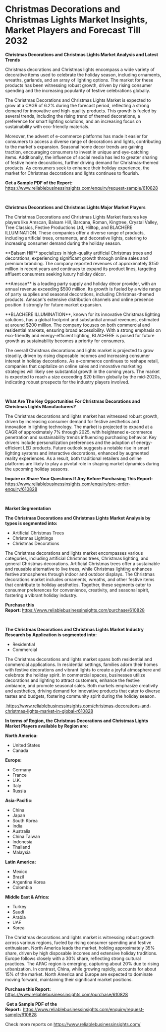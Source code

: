 <p><h1>Christmas Decorations and Christmas Lights Market Insights, Market Players and Forecast Till 2032</h1></p><p><strong>Christmas Decorations and Christmas Lights Market Analysis and Latest Trends</strong></p>
<p><p>Christmas decorations and Christmas lights encompass a wide variety of decorative items used to celebrate the holiday season, including ornaments, wreaths, garlands, and an array of lighting options. The market for these products has been witnessing robust growth, driven by rising consumer spending and the increasing popularity of festive celebrations globally.</p><p>The Christmas Decorations and Christmas Lights Market is expected to grow at a CAGR of 6.2% during the forecast period, reflecting a strong demand for innovative and high-quality products. This growth is fueled by several trends, including the rising trend of themed decorations, a preference for smart lighting solutions, and an increasing focus on sustainability with eco-friendly materials. </p><p>Moreover, the advent of e-commerce platforms has made it easier for consumers to access a diverse range of decorations and lights, contributing to the market's expansion. Seasonal home decor trends are gaining traction, encouraging consumers to invest in unique and eye-catching items. Additionally, the influence of social media has led to greater sharing of festive home decorations, further driving demand for Christmas-themed products. As consumers seek to enhance their holiday experience, the market for Christmas decorations and lights continues to flourish.</p></p>
<p><strong>Get a Sample PDF of the Report:&nbsp;</strong> <a href="https://www.reliablebusinessinsights.com/enquiry/request-sample/610828?utm_campaign=3582&utm_medium=2&utm_source=Github&utm_content=ia&utm_term=23032025&utm_id=christmas-decorations-and-christmas-lights">https://www.reliablebusinessinsights.com/enquiry/request-sample/610828</a></p>
<p>&nbsp;</p>
<p><strong>Christmas Decorations and Christmas Lights Major Market Players</strong></p>
<p><p>The Christmas Decorations and Christmas Lights Market features key players like Amscan, Balsam Hill, Barcana, Roman, Kingtree, Crystal Valley, Tree Classics, Festive Productions Ltd, Hilltop, and BLACHERE ILLUMINATION. These companies offer a diverse range of products, including artificial trees, ornaments, and decorative lights, catering to increasing consumer demand during the holiday season.</p><p>**Balsam Hill** specializes in high-quality artificial Christmas trees and decorations, experiencing significant growth through online sales and premium branding. The company reported revenues of approximately $150 million in recent years and continues to expand its product lines, targeting affluent consumers seeking luxury holiday décor.</p><p>**Amscan** is a leading party supply and holiday décor provider, with an annual revenue exceeding $500 million. Its growth is fueled by a wide range of party supplies and seasonal decorations, including Christmas-themed products. Amscan's extensive distribution channels and online presence position it strongly for future market expansion.</p><p>**BLACHERE ILLUMINATION**, known for its innovative Christmas lighting solutions, has a global footprint and substantial annual revenues, estimated at around $200 million. The company focuses on both commercial and residential markets, ensuring broad accessibility. With a strong emphasis on eco-friendly and energy-efficient lighting, BLACHERE is poised for future growth as sustainability becomes a priority for consumers.</p><p>The overall Christmas decorations and lights market is projected to grow steadily, driven by rising disposable incomes and increasing consumer interest in holiday decorations. As e-commerce continues to reshape retail, companies that capitalize on online sales and innovative marketing strategies will likely see substantial growth in the coming years. The market is expected to reach a size exceeding $20 billion globally by the mid-2020s, indicating robust prospects for the industry players involved.</p></p>
<p>&nbsp;</p>
<p><strong>What Are The Key Opportunities For Christmas Decorations and Christmas Lights Manufacturers?</strong></p>
<p><p>The Christmas decorations and lights market has witnessed robust growth, driven by increasing consumer demand for festive aesthetics and innovation in lighting technology. The market is projected to expand at a CAGR of approximately 7% through 2025, with heightened e-commerce penetration and sustainability trends influencing purchasing behavior. Key drivers include personalization preferences and the adoption of energy-efficient LED products. Future outlook suggests a notable rise in smart lighting systems and interactive decorations, enhanced by augmented reality experiences. As a result, both traditional retailers and online platforms are likely to play a pivotal role in shaping market dynamics during the upcoming holiday seasons.</p></p>
<p><strong>Inquire or Share Your Questions If Any Before Purchasing This Report:</strong> <a href="https://www.reliablebusinessinsights.com/enquiry/pre-order-enquiry/610828?utm_campaign=3582&utm_medium=2&utm_source=Github&utm_content=ia&utm_term=23032025&utm_id=christmas-decorations-and-christmas-lights">https://www.reliablebusinessinsights.com/enquiry/pre-order-enquiry/610828</a></p>
<p>&nbsp;</p>
<p><strong>Market Segmentation</strong></p>
<p><strong>The Christmas Decorations and Christmas Lights Market Analysis by types is segmented into:</strong></p>
<p><ul><li>Artificial Christmas Trees</li><li>Christmas Lightings</li><li>Christmas Decorations</li></ul></p>
<p><p>The Christmas decorations and lights market encompasses various categories, including artificial Christmas trees, Christmas lighting, and general Christmas decorations. Artificial Christmas trees offer a sustainable and reusable alternative to live trees, while Christmas lighting enhances festive atmospheres through indoor and outdoor displays. The Christmas decorations market includes ornaments, wreaths, and other festive items that contribute to holiday aesthetics. Together, these segments cater to consumer preferences for convenience, creativity, and seasonal spirit, fostering a vibrant holiday industry.</p></p>
<p><strong>Purchase this Report:&nbsp;</strong><a href="https://www.reliablebusinessinsights.com/purchase/610828?utm_campaign=3582&utm_medium=2&utm_source=Github&utm_content=ia&utm_term=23032025&utm_id=christmas-decorations-and-christmas-lights">https://www.reliablebusinessinsights.com/purchase/610828</a></p>
<p>&nbsp;</p>
<p><strong>The Christmas Decorations and Christmas Lights Market Industry Research by Application is segmented into:</strong></p>
<p><ul><li>Residential</li><li>Commercial</li></ul></p>
<p><p>The Christmas decorations and lights market spans both residential and commercial applications. In residential settings, families adorn their homes with festive decorations and vibrant lights to create a joyful atmosphere and celebrate the holiday spirit. In commercial spaces, businesses utilize decorations and lighting to attract customers, enhance the festive ambiance, and promote seasonal sales. Both markets emphasize creativity and aesthetics, driving demand for innovative products that cater to diverse tastes and budgets, fostering community spirit during the holiday season.</p></p>
<p><a href="https://www.reliablebusinessinsights.com/christmas-decorations-and-christmas-lights-market-in-global-r610828?utm_campaign=3582&utm_medium=2&utm_source=Github&utm_content=ia&utm_term=23032025&utm_id=christmas-decorations-and-christmas-lights">&nbsp;https://www.reliablebusinessinsights.com/christmas-decorations-and-christmas-lights-market-in-global-r610828</a></p>
<p><strong>In terms of Region, the Christmas Decorations and Christmas Lights Market Players available by Region are:</strong></p>
<p>
    <p> <strong> North America: </strong>
        <ul>
            <li>United States</li>
            <li>Canada</li>
        </ul>
        </p> 
    <p> <strong> Europe: </strong>
        <ul>
            <li>Germany</li>
            <li>France</li>
            <li>U.K.</li>
            <li>Italy</li>
            <li>Russia</li>
        </ul>
        </p> 
    <p> <strong> Asia-Pacific: </strong>
        <ul>
            <li>China</li>
            <li>Japan</li>
            <li>South Korea</li>
            <li>India</li>
            <li>Australia</li>
            <li>China Taiwan</li>
            <li>Indonesia</li>
            <li>Thailand</li>
            <li>Malaysia</li>
        </ul>
        </p> 
    <p> <strong> Latin America: </strong>
        <ul>
            <li>Mexico</li>
            <li>Brazil</li>
            <li>Argentina Korea</li>
            <li>Colombia</li>
        </ul>
        </p> 
    <p> <strong> Middle East & Africa: </strong>
        <ul>
            <li>Turkey</li>
            <li>Saudi</li>
            <li>Arabia</li>
            <li>UAE</li>
            <li>Korea</li>
        </ul>
    </p>
    </p>
<p><p>The Christmas decorations and lights market is witnessing robust growth across various regions, fueled by rising consumer spending and festive enthusiasm. North America leads the market, holding approximately 35% share, driven by high disposable incomes and extensive holiday traditions. Europe follows closely with a 30% share, reflecting strong cultural practices. The APAC region is emerging, capturing about 20% due to rising urbanization. In contrast, China, while growing rapidly, accounts for about 15% of the market. North America and Europe are expected to dominate moving forward, maintaining their significant market positions.</p></p>
<p><strong>Purchase this Report: </strong><a href="https://www.reliablebusinessinsights.com/purchase/610828?utm_campaign=3582&utm_medium=2&utm_source=Github&utm_content=ia&utm_term=23032025&utm_id=christmas-decorations-and-christmas-lights">https://www.reliablebusinessinsights.com/purchase/610828</a></p>
<p>&nbsp;<strong>Get a Sample PDF of the Report:&nbsp;&nbsp;</strong><a href="https://www.reliablebusinessinsights.com/enquiry/request-sample/610828?utm_campaign=3582&utm_medium=2&utm_source=Github&utm_content=ia&utm_term=23032025&utm_id=christmas-decorations-and-christmas-lights">https://www.reliablebusinessinsights.com/enquiry/request-sample/610828</a></p>
<p><strong></strong></p>
<p>Check more reports on <a href="https://www.reliablebusinessinsights.com/?utm_campaign=3582&utm_medium=2&utm_source=Github&utm_content=ia&utm_term=23032025&utm_id=christmas-decorations-and-christmas-lights">https://www.reliablebusinessinsights.com/</a></p>